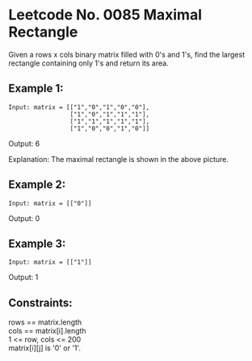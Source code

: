 # Leetcode No. 0085 Maximal Rectangle

Given a rows x cols binary matrix filled with 0's and 1's, find the largest rectangle containing only 1's and return its area.

## Example 1:
```
Input: matrix = [["1","0","1","0","0"],  
                 ["1","0","1","1","1"],  
                 ["1","1","1","1","1"],  
                 ["1","0","0","1","0"]]  
```                  
Output: 6  



Explanation: The maximal rectangle is shown in the above picture.

## Example 2:

```
Input: matrix = [["0"]]
```
Output: 0

## Example 3:

```
Input: matrix = [["1"]]
```
Output: 1

## Constraints:

rows == matrix.length  
cols == matrix[i].length  
1 <= row, cols <= 200   
matrix[i][j] is '0' or '1'.  
